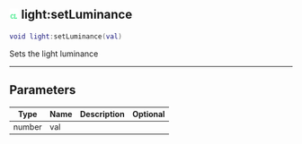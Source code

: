 ## ![client](.gitbook/assets/client.png) light:setLuminance


```lua
void light:setLuminance(val)
```

Sets the light luminance


------
## Parameters

| Type   | Name | Description              | Optional |
| ------ | ---- | ------------------------ | -------: |
| number | val |  |  |


